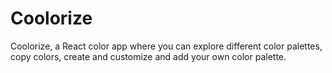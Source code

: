 # Coolorize
Coolorize, a React color app where you can explore different color palettes, copy colors, create and customize and add your own color palette.
